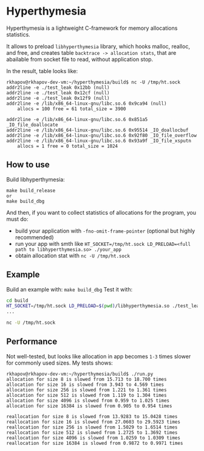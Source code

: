# Hyperthymesia

Hyperthymesia is a lightweight C-framework for memory allocations statistics.

It allows to preload `libhyperthymesia` library, which hooks
malloc, realloc, and free, and creates table `backtrace -> allocation stats`,
that are abailable from socket file to read, without application stop.

In the result, table looks like:
```
rkhapov@rkhapov-dev-vm:~/hyperthymesia/build$ nc -U /tmp/ht.sock
addr2line -e ./test_leak 0x12bb (null)
addr2line -e ./test_leak 0x12cf (null)
addr2line -e ./test_leak 0x12f9 (null)
addr2line -e /lib/x86_64-linux-gnu/libc.so.6 0x9ca94 (null)
	allocs = 100 free = 61 total_size = 3900

addr2line -e /lib/x86_64-linux-gnu/libc.so.6 0x851a5 _IO_file_doallocate
addr2line -e /lib/x86_64-linux-gnu/libc.so.6 0x95514 _IO_doallocbuf
addr2line -e /lib/x86_64-linux-gnu/libc.so.6 0x92f80 _IO_file_overflow
addr2line -e /lib/x86_64-linux-gnu/libc.so.6 0x93a9f _IO_file_xsputn
	allocs = 1 free = 0 total_size = 1024
```

## How to use

Build libhyperthymesia:
```
make build_release
or
make build_dbg
```

And then, if you want to collect statistics of allocations for the program,
you must do:
- build your application with `-fno-omit-frame-pointer` (optional but highly recommended)
- run your app with smth like `HT_SOCKET=/tmp/ht.sock LD_PRELOAD=<full path to libhyperthymesia.so> ./your_app`
- obtain allocation stat with `nc -U /tmp/ht.sock`

## Example
Build an example with: `make build_dbg`
Test it with:
```bash
cd build
HT_SOCKET=/tmp/ht.sock LD_PRELOAD=$(pwd)/libhyperthymesia.so ./test_leak
...

nc -U /tmp/ht.sock
```

## Performance

Not well-tested, but looks like allocation in app becomes `1-3` times slower for commonly used sizes.
My tests shows:
```
rkhapov@rkhapov-dev-vm:~/hyperthymesia/build$ ./run.py 
allocation for size 8 is slowed from 15.713 to 18.700 times
allocation for size 16 is slowed from 3.943 to 4.569 times
allocation for size 256 is slowed from 1.221 to 1.361 times
allocation for size 512 is slowed from 1.119 to 1.304 times
allocation for size 4096 is slowed from 0.959 to 1.025 times
allocation for size 16384 is slowed from 0.905 to 0.954 times

reallocation for size 8 is slowed from 13.9283 to 15.0428 times
reallocation for size 16 is slowed from 27.0603 to 29.5923 times
reallocation for size 256 is slowed from 1.5029 to 1.6514 times
reallocation for size 512 is slowed from 1.2725 to 1.3692 times
reallocation for size 4096 is slowed from 1.0259 to 1.0309 times
reallocation for size 16384 is slowed from 0.9872 to 0.9971 times
```
